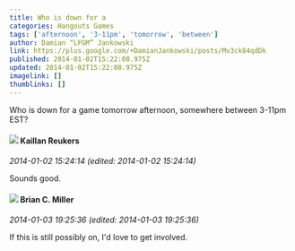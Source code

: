 ```yaml
---
title: Who is down for a
categories: Hangouts Games
tags: ['afternoon', '3-11pm', 'tomorrow', 'between']
author: Damian “LFGM” Jankowski
link: https://plus.google.com/+DamianJankowski/posts/Mv3ck84qdDk
published: 2014-01-02T15:22:08.975Z
updated: 2014-01-02T15:22:08.975Z
imagelink: []
thumblinks: []
---
```


Who is down for a game tomorrow afternoon, somewhere between 3-11pm EST?
<div id='comment z131udshglqet11fx235jnmqfkmbs53yc04'>
  <h4><img src='{{site.baseurl}}//images/avatars/102432813547907642843_photo.jpg'> Kaillan Reukers</h4>
      <p><cite>2014-01-02 15:24:14 (edited: 2014-01-02 15:24:14)</cite></p>
        <p>Sounds good.</p>
</div>
        

<div id='comment z131udshglqet11fx235jnmqfkmbs53yc04'>
  <h4><img src='{{site.baseurl}}//images/avatars/117365491013906600488_photo.jpg'> Brian C. Miller</h4>
      <p><cite>2014-01-03 19:25:36 (edited: 2014-01-03 19:25:36)</cite></p>
        <p>If this is still possibly on, I&#39;d love to get involved. </p>
</div>
        